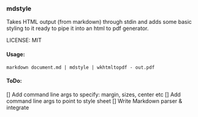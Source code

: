 ### mdstyle

Takes HTML output (from markdown) through stdin and adds some basic styling
to it ready to pipe it into an html to pdf generator.

LICENSE:
MIT

#### Usage:

    markdown document.md | mdstyle | wkhtmltopdf - out.pdf

#### ToDo:

 [] Add command line args to specify: margin, sizes, center etc
 [] Add command line args to point to style sheet
 [] Write Markdown parser & integrate
